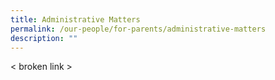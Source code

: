 ```yaml
---
title: Administrative Matters
permalink: /our-people/for-parents/administrative-matters
description: ""
---
```

< broken link >
